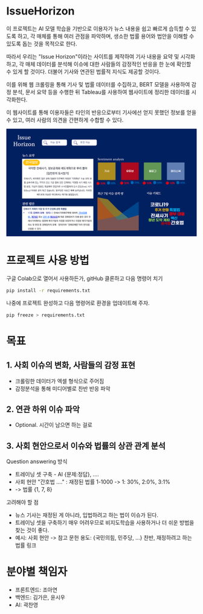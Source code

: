# IssueHorizon
이 프로젝트는 AI 모델 학습을 기반으로 이용자가 뉴스 내용을 쉽고 빠르게 습득할 수 있도록 하고, 각 매체를 통해 여러 관점을 파악하며, 생소한 법률 용어와 법안을 이해할 수 있도록 돕는 것을 목적으로 한다. 

따라서 우리는  "Issue Horizon"이라는 사이트를 제작하여 기사 내용을 요약 및 시각화하고, 각 매체 데이터를 분석해 이슈에 대한 사람들의 감정적인 반응을 한 눈에 확인할 수 있게 할 것이다. 더불어 기사와 연관된 법률적 지식도 제공할 것이다.

이를 위해 웹 크롤링을 통해 기사 및 법률 데이터를 수집하고, BERT 모델을 사용하여 감정 분석, 문서 요약 등을 수행한 뒤 Tableau를 사용하여 웹사이트에 정리한 데이터를 시각화한다.

이 웹사이트를 통해 이용자들은 타인의 반응으로부터 기사에선 얻지 못했던 정보를 얻을 수 있고, 여러 사람의 의견을 간편하게 수합할 수 있다. 

![샘플 웹페이지](/image/sample_webpage.png)

# 프로젝트 사용 방법
구글 Colab으로 열어서 사용하든가, gitHub 클론하고 다음 명령어 치기

```bash
pip install -r requirements.txt
```
나중에 프로젝트 완성하고 다음 명령어로 환경을 업데이트해 주자.
```bash
pip freeze > requirements.txt
```

# 목표
## 1. 사회 이슈의 변화, 사람들의 감정 표현
- 크롤링한 데이터가 엑셀 형식으로 주어짐
- 감정분석을 통해 미디어별로 찬반 반응 파악

## 2. 연관 하위 이슈 파악
- Optional. 시간이 남으면 하는 걸로
 
## 3. 사회 현안으로서 이슈와 법률의 상관 관계 분석
Question answering 방식
- 트레이닝 셋 구축 - AI {문제:정답}, ....
- 사회 현안 "간호법 ...." : 재정된 법률 1-1000 -> 1: 30%, 2:0%, 3:1%
- -> 법률 {1, 7, 8}

고려해야 할 점 
- 뉴스 기사는 재정된 게 아니라, 입법하려고 하는 법이 이슈가 된다.
- 트레이닝 셋을 구축하기 매우 어려우므로 비지도학습을 사용하거나 더 쉬운 방법을 찾는 것이 좋다.
- 예시: 사회 현안 -> 참고 문헌 용도: {국민의힘, 민주당, ...} 찬반, 재정하려고 하는 법률 링크

 
# 분야별 책임자
- 프론트엔드: 조아연
- 백엔드: 김가은, 윤시우
- AI: 곽찬영
 

